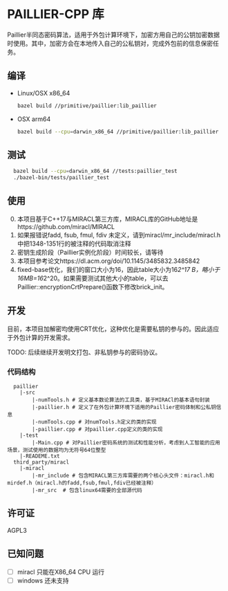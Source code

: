 # PAILLIER-CPP 库

Paillier半同态密码算法，适用于外包计算环境下，加密方用自己的公钥加密数据时使用。其中，加密方会在本地传入自己的公私钥对，完成外包前的信息保密任务。

## 编译
* Linux/OSX x86_64
  
  ```bash
  bazel build //primitive/paillier:lib_paillier
  ```

* OSX arm64
  
  ```bash
  bazel build --cpu=darwin_x86_64 //primitive/paillier:lib_paillier
  ```

## 测试


```bash
  bazel build --cpu=darwin_x86_64 //tests:paillier_test
  ./bazel-bin/tests/paillier_test
```

## 使用
0. 本项目基于C++17与MIRACL第三方库，MIRACL库的GitHub地址是https://github.com/miracl/MIRACL
1. 如果报错说fadd, fsub, fmul, fdiv 未定义，请到miracl/mr_include/miracl.h中把1348-1351行的被注释的代码取消注释
2. 密钥生成阶段（Paillier实例化阶段）时间较长，请等待
3. 本项目参考论文https://dl.acm.org/doi/10.1145/3485832.3485842
4. fixed-base优化，我们的窗口大小为16，因此table大小为16*2^17 B，略小于16MB=16*2^20。如果需要测试其他大小的table，可以去Paillier::encryptionCrtPrepare()函数下修改brick_init。

## 开发
目前，本项目加解密均使用CRT优化，这种优化是需要私钥的参与的。因此适应于外包计算的开发需求。

TODO:
后续继续开发明文打包、非私钥参与的密码协议。

### 代码结构

```
  paillier
    |-src
        |-numTools.h # 定义基本数论算法的工具类，基于MIRACl的基本语句封装
        |-paillier.h # 定义了在外包计算环境下适用的Paillier密码体制和公私钥信息
        |-numTools.cpp # 对numTools.h定义的类的实现
        |-paillier.cpp # 对paillier.cpp定义的类的实现
    |-test
        |-Main.cpp # 对Paillier密码系统的测试和性能分析，考虑到人工智能的应用场景，测试使用的数据均为无符号64位整型
    |-READEME.txt
  third_party/miracl
    |-miracl
        |-mr_include # 包含MIRACL第三方库需要的两个核心头文件：miracl.h和mirdef.h（miracl.h的fadd,fsub,fmul,fdiv已经被注释）
        |-mr_src  # 包含linux64需要的全部源代码
  ```

## 许可证
AGPL3




## 已知问题
- [ ] miracl 只能在X86_64 CPU 运行
- [ ] windows 还未支持
